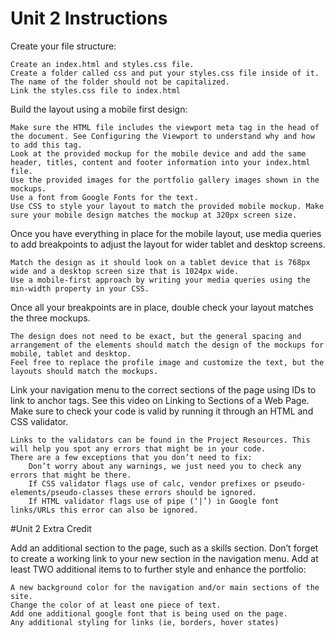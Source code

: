 # Unit 2 Instructions


Create your file structure:

    Create an index.html and styles.css file.
    Create a folder called css and put your styles.css file inside of it. The name of the folder should not be capitalized.
    Link the styles.css file to index.html

Build the layout using a mobile first design:

    Make sure the HTML file includes the viewport meta tag in the head of the document. See Configuring the Viewport to understand why and how to add this tag.
    Look at the provided mockup for the mobile device and add the same header, titles, content and footer information into your index.html file.
    Use the provided images for the portfolio gallery images shown in the mockups.
    Use a font from Google Fonts for the text.
    Use CSS to style your layout to match the provided mobile mockup. Make sure your mobile design matches the mockup at 320px screen size.

Once you have everything in place for the mobile layout, use media queries to add breakpoints to adjust the layout for wider tablet and desktop screens.

    Match the design as it should look on a tablet device that is 768px wide and a desktop screen size that is 1024px wide.
    Use a mobile-first approach by writing your media queries using the min-width property in your CSS.

Once all your breakpoints are in place, double check your layout matches the three mockups.

    The design does not need to be exact, but the general spacing and arrangement of the elements should match the design of the mockups for mobile, tablet and desktop.
    Feel free to replace the profile image and customize the text, but the layouts should match the mockups.

Link your navigation menu to the correct sections of the page using IDs to link to anchor tags. See this video on Linking to Sections of a Web Page.
Make sure to check your code is valid by running it through an HTML and CSS validator.

    Links to the validators can be found in the Project Resources. This will help you spot any errors that might be in your code.
    There are a few exceptions that you don’t need to fix:
        Don’t worry about any warnings, we just need you to check any errors that might be there.
        If CSS validator flags use of calc, vendor prefixes or pseudo-elements/pseudo-classes these errors should be ignored.
        If HTML validator flags use of pipe (‘|’) in Google font links/URLs this error can also be ignored.

#Unit 2 Extra Credit


Add an additional section to the page, such as a skills section. Don’t forget to create a working link to your new section in the navigation menu.
Add at least TWO additional items to to further style and enhance the portfolio:

    A new background color for the navigation and/or main sections of the site.
    Change the color of at least one piece of text.
    Add one additional google font that is being used on the page.
    Any additional styling for links (ie, borders, hover states)
